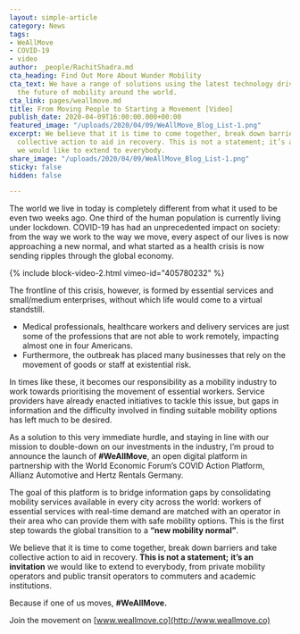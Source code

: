 ```yaml
---
layout: simple-article
category: News
tags:
- WeAllMove
- COVID-19
- video
author: _people/RachitShadra.md
cta_heading: Find Out More About Wunder Mobility
cta_text: We have a range of solutions using the latest technology driving forward
  the future of mobility around the world.
cta_link: pages/weallmove.md
title: From Moving People to Starting a Movement [Video]
publish_date: 2020-04-09T16:00:00.000+00:00
featured_image: "/uploads/2020/04/09/WeAllMove_Blog_List-1.png"
excerpt: We believe that it is time to come together, break down barriers and take
  collective action to aid in recovery. This is not a statement; it’s an invitation
  we would like to extend to everybody.
share_image: "/uploads/2020/04/09/WeAllMove_Blog_List-1.png"
sticky: false
hidden: false

---
```

The world we live in today is completely different from what it used to be even two weeks ago. One third of the human population is currently living under lockdown. COVID-19 has had an unprecedented impact on society: from the way we work to the way we move, every aspect of our lives is now approaching a new normal, and what started as a health crisis is now sending ripples through the global economy.

{% include block-video-2.html vimeo-id="405780232" %}

The frontline of this crisis, however, is formed by essential services and small/medium enterprises, without which life would come to a virtual standstill.

* Medical professionals, healthcare workers and delivery services are just some of the professions that are not able to work remotely, impacting almost one in four Americans.
* Furthermore, the outbreak has placed many businesses that rely on the movement of goods or staff at existential risk.

In times like these, it becomes our responsibility as a mobility industry to work towards prioritising the movement of essential workers. Service providers have already enacted initiatives to tackle this issue, but gaps in information and the difficulty involved in finding suitable mobility options has left much to be desired.

As a solution to this very immediate hurdle, and staying in line with our mission to double-down on our investments in the industry, I’m proud to announce the launch of **#WeAllMove**, an open digital platform in partnership with the World Economic Forum’s COVID Action Platform, Allianz Automotive and Hertz Rentals Germany.

The goal of this platform is to bridge information gaps by consolidating mobility services available in every city across the world: workers of essential services with real-time demand are matched with an operator in their area who can provide them with safe mobility options. This is the first step towards the global transition to a **“new mobility normal”**.

We believe that it is time to come together, break down barriers and take collective action to aid in recovery. **This is not a statement;** **it’s an** **invitation** we would like to extend to everybody, from private mobility operators and public transit operators to commuters and academic institutions.

Because if one of us moves, **#WeAllMove.**

Join the movement on [www.weallmove.co](http://www.weallmove.co)